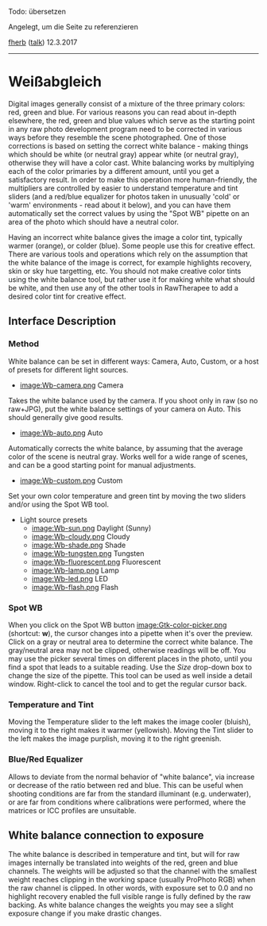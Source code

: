Todo: übersetzen

Angelegt, um die Seite zu referenzieren

[fherb](User:Fherb "wikilink") ([talk](User_talk:Fherb "wikilink"))
12.3.2017

------------------------------------------------------------------------

# Weißabgleich

Digital images generally consist of a mixture of the three primary
colors: red, green and blue. For various reasons you can read about
in-depth elsewhere, the red, green and blue values which serve as the
starting point in any raw photo development program need to be corrected
in various ways before they resemble the scene photographed. One of
those corrections is based on setting the correct white balance - making
things which should be white (or neutral gray) appear white (or neutral
gray), otherwise they will have a color cast. White balancing works by
multiplying each of the color primaries by a different amount, until you
get a satisfactory result. In order to make this operation more
human-friendly, the multipliers are controlled by easier to understand
temperature and tint sliders (and a red/blue equalizer for photos taken
in unusually 'cold' or 'warm' environments - read about it below), and
you can have them automatically set the correct values by using the
"Spot WB" pipette on an area of the photo which should have a neutral
color.

Having an incorrect white balance gives the image a color tint,
typically warmer (orange), or colder (blue). Some people use this for
creative effect. There are various tools and operations which rely on
the assumption that the white balance of the image is correct, for
example highlights recovery, skin or sky hue targetting, etc. You should
not make creative color tints using the white balance tool, but rather
use it for making white what should be white, and then use any of the
other tools in RawTherapee to add a desired color tint for creative
effect.

## Interface Description

### Method

White balance can be set in different ways: Camera, Auto, Custom, or a
host of presets for different light sources.

- [image:Wb-camera.png](image:Wb-camera.png "wikilink") Camera


Takes the white balance used by the camera. If you shoot only in raw (so
no raw+JPG), put the white balance settings of your camera on Auto. This
should generally give good results.

- [image:Wb-auto.png](image:Wb-auto.png "wikilink") Auto


Automatically corrects the white balance, by assuming that the average
color of the scene is neutral gray. Works well for a wide range of
scenes, and can be a good starting point for manual adjustments.

- [image:Wb-custom.png](image:Wb-custom.png "wikilink") Custom


Set your own color temperature and green tint by moving the two sliders
and/or using the Spot WB tool.

- Light source presets
  - [image:Wb-sun.png](image:Wb-sun.png "wikilink") Daylight (Sunny)
  - [image:Wb-cloudy.png](image:Wb-cloudy.png "wikilink") Cloudy
  - [image:Wb-shade.png](image:Wb-shade.png "wikilink") Shade
  - [image:Wb-tungsten.png](image:Wb-tungsten.png "wikilink") Tungsten
  - [image:Wb-fluorescent.png](image:Wb-fluorescent.png "wikilink")
    Fluorescent
  - [image:Wb-lamp.png](image:Wb-lamp.png "wikilink") Lamp
  - [image:Wb-led.png](image:Wb-led.png "wikilink") LED
  - [image:Wb-flash.png](image:Wb-flash.png "wikilink") Flash

### Spot WB

When you click on the Spot WB button
[image:Gtk-color-picker.png](image:Gtk-color-picker.png "wikilink")
(shortcut: **w**), the cursor changes into a pipette when it's over the
preview. Click on a gray or neutral area to determine the correct white
balance. The gray/neutral area may not be clipped, otherwise readings
will be off. You may use the picker several times on different places in
the photo, until you find a spot that leads to a suitable reading. Use
the *Size* drop-down box to change the size of the pipette. This tool
can be used as well inside a detail window. Right-click to cancel the
tool and to get the regular cursor back.

### Temperature and Tint

Moving the Temperature slider to the left makes the image cooler
(bluish), moving it to the right makes it warmer (yellowish). Moving the
Tint slider to the left makes the image purplish, moving it to the right
greenish.

### Blue/Red Equalizer

Allows to deviate from the normal behavior of "white balance", via
increase or decrease of the ratio between red and blue. This can be
useful when shooting conditions are far from the standard illuminant
(e.g. underwater), or are far from conditions where calibrations were
performed, where the matrices or ICC profiles are unsuitable.

## White balance connection to exposure

The white balance is described in temperature and tint, but will for raw
images internally be translated into weights of the red, green and blue
channels. The weights will be adjusted so that the channel with the
smallest weight reaches clipping in the working space (usually ProPhoto
RGB) when the raw channel is clipped. In other words, with exposure set
to 0.0 and no highlight recovery enabled the full visible range is fully
defined by the raw backing. As white balance changes the weights you may
see a slight exposure change if you make drastic changes.